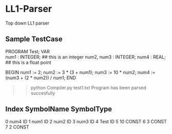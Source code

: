 # LL1-Parser
Top down LL1 parser




Sample TestCase
--------------------------------------------------------------------------------------------------------------------------

PROGRAM Test;
VAR   
   num1   	: INTEGER;      ## this is an integer
   num2, num3   : INTEGER;
   num4         : REAL;         ## this is a float point 

BEGIN 
   num1 := 2;
   num2 := 3 * (3 + num1);
   num3 := 10 * num2;
   num4 := (num3 + (2 * num2)) / num1;
END

>>python Compiler.py test1.txt
Program has been parsed succesfully

Index   SymbolName  SymbolType
------------------------------
0	      num4		    ID
1	      num1		    ID
2	      num2		    ID
3	      num3		    ID
4	      Test		    ID
5	      10		      CONST
6	      3		        CONST
7	      2		        CONST
